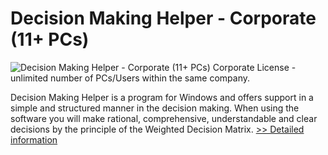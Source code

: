 # Decision Making Helper - Corporate (11+ PCs)
![Decision Making Helper - Corporate (11+ PCs)](https://mycommerce.akamaized.net/api/pimages/P300551758/BIG/300551758.JPG)
Corporate License - unlimited number of PCs/Users within the same company.

Decision Making Helper is a program for Windows and offers support in a simple and structured manner in the decision making. When using the software you will make rational, comprehensive, understandable and clear decisions by the principle of the Weighted Decision Matrix.
[>> Detailed information](https://secure.shareit.com/shareit/product.html?productid=300551758&affiliateid=200057808)